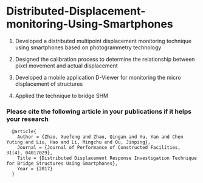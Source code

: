 # Distributed-Displacement-monitoring-Using-Smartphones

1. Developed a distributed multipoint displacement monitoring technique using smartphones based on photogrammetry technology

2. Designed the calibration process to determine the relationship between pixel movement and actual displacement 

3. Developed a mobile application D-Viewer for monitoring the micro displacement of structures 

4. Applied the technique to bridge SHM

### Please cite the following article in your publications if it helps your research

```
  @article{
    Author = {Zhao, Xuefeng and Zhao, Qingan and Yu, Yan and Chen Yuting and Liu, Hao and Li, Mingchu and Ou, Jinping},
    Journal = {Journal of Performance of Constructed Facilities, 31(4), 04017029},
    Title = {Distributed Displacement Response Investigation Technique for Bridge Structures Using Smartphones},
    Year = {2017}
  }
```
